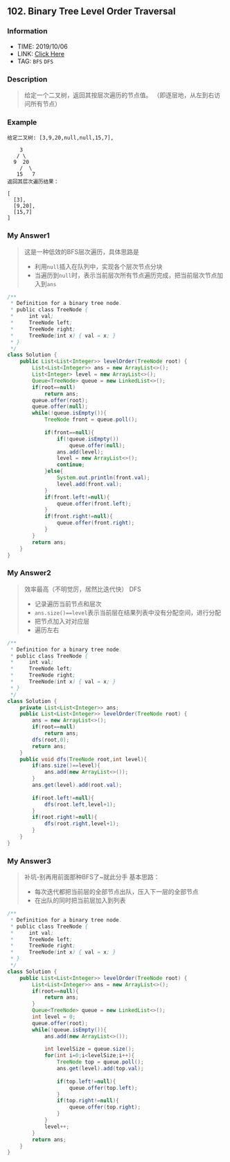 ## 102. Binary Tree Level Order Traversal

### Information
* TIME: 2019/10/06
* LINK: [Click Here](https://leetcode-cn.com/problems/binary-tree-level-order-traversal/)
* TAG: `BFS` `DFS`

### Description
> 给定一个二叉树，返回其按层次遍历的节点值。 （即逐层地，从左到右访问所有节点）

### Example
```text
给定二叉树: [3,9,20,null,null,15,7],

    3
   / \
  9  20
    /  \
   15   7
返回其层次遍历结果：

[
  [3],
  [9,20],
  [15,7]
]

```


### My Answer1
> 这是一种低效的BFS层次遍历，具体思路是
> * 利用`null`插入在队列中，实现各个层次节点分块
> * 当遍历到`null`时，表示当前层次所有节点遍历完成，把当前层次节点加入到`ans`
```java
/**
 * Definition for a binary tree node.
 * public class TreeNode {
 *     int val;
 *     TreeNode left;
 *     TreeNode right;
 *     TreeNode(int x) { val = x; }
 * }
 */
class Solution {
    public List<List<Integer>> levelOrder(TreeNode root) {
        List<List<Integer>> ans = new ArrayList<>();
        List<Integer> level = new ArrayList<>();
        Queue<TreeNode> queue = new LinkedList<>();
        if(root==null)
            return ans;
        queue.offer(root);
        queue.offer(null);
        while(!queue.isEmpty()){
            TreeNode front = queue.poll();
            
            if(front==null){
                if(!queue.isEmpty())
                    queue.offer(null);
                ans.add(level);
                level = new ArrayList<>();
                continue;
            }else{
                System.out.println(front.val);
                level.add(front.val);
            }
            if(front.left!=null){
                queue.offer(front.left);
            }
            if(front.right!=null){
                queue.offer(front.right);
            }
        }
        return ans;
    }
}
```

### My Answer2
> 效率最高（不明觉厉，居然比迭代快）
> DFS
> * 记录遍历当前节点和层次
> * `ans.size()==level`表示当前层在结果列表中没有分配空间，进行分配
> * 把节点加入对对应层
> * 遍历左右
```java
/**
 * Definition for a binary tree node.
 * public class TreeNode {
 *     int val;
 *     TreeNode left;
 *     TreeNode right;
 *     TreeNode(int x) { val = x; }
 * }
 */
class Solution {
    private List<List<Integer>> ans;
    public List<List<Integer>> levelOrder(TreeNode root) {
        ans = new ArrayList<>();
        if(root==null)
            return ans;
        dfs(root,0);
        return ans;
    }
    public void dfs(TreeNode root,int level){
        if(ans.size()==level){
            ans.add(new ArrayList<>());
        }
        ans.get(level).add(root.val);
        
        if(root.left!=null){
            dfs(root.left,level+1);
        }
        if(root.right!=null){
            dfs(root.right,level+1);
        }
    }
}
```
### My Answer3
> 补坑-别再用前面那种BFS了~就此分手
> 基本思路：
> * 每次迭代都把当前层的全部节点出队，压入下一层的全部节点
> * 在出队的同时把当前层加入到列表
```java
/**
 * Definition for a binary tree node.
 * public class TreeNode {
 *     int val;
 *     TreeNode left;
 *     TreeNode right;
 *     TreeNode(int x) { val = x; }
 * }
 */
class Solution {
    public List<List<Integer>> levelOrder(TreeNode root) {
        List<List<Integer>> ans = new ArrayList<>();
        if(root==null){
            return ans;
        }
        Queue<TreeNode> queue = new LinkedList<>();
        int level = 0;
        queue.offer(root);
        while(!queue.isEmpty()){
            ans.add(new ArrayList<>());
            
            int levelSize = queue.size();
            for(int i=0;i<levelSize;i++){
                TreeNode top = queue.poll();
                ans.get(level).add(top.val);
                
                if(top.left!=null){
                    queue.offer(top.left);
                }
                if(top.right!=null){
                    queue.offer(top.right);
                }
            }
            level++;
        }
        return ans;
    }
}
```